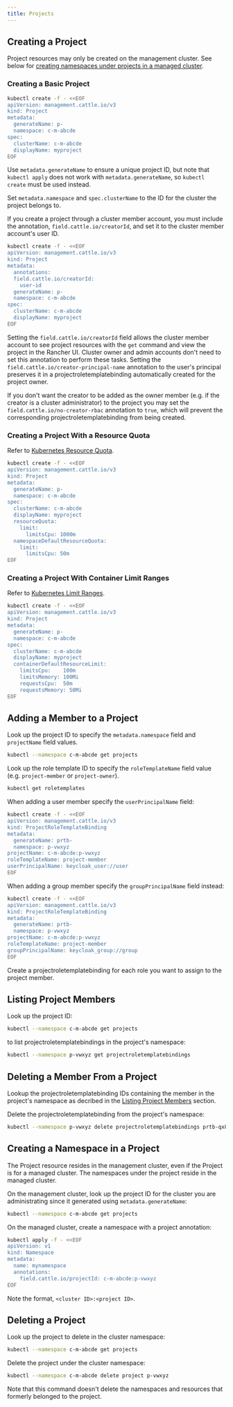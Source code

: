 ```yaml
---
title: Projects
---
```


<head>
  <link rel="canonical" href="https://ranchermanager.docs.rancher.com/api/workflows/projects"/>
</head>

## Creating a Project

Project resources may only be created on the management cluster. See below for [creating namespaces under projects in a managed cluster](#creating-a-namespace-in-a-project).

### Creating a Basic Project

```bash
kubectl create -f - <<EOF
apiVersion: management.cattle.io/v3
kind: Project
metadata:
  generateName: p-
  namespace: c-m-abcde
spec:
  clusterName: c-m-abcde
  displayName: myproject
EOF
```

Use `metadata.generateName` to ensure a unique project ID, but note that `kubectl apply` does not work with `metadata.generateName`, so `kubectl create` must be used instead.

Set `metadata.namespace` and `spec.clusterName` to the ID for the cluster the project belongs to.

If you create a project through a cluster member account, you must include the annotation, `field.cattle.io/creatorId`, and set it to the cluster member account's user ID.

```bash
kubectl create -f - <<EOF
apiVersion: management.cattle.io/v3
kind: Project
metadata:
  annotations: 
  field.cattle.io/creatorId:
    user-id
  generateName: p-
  namespace: c-m-abcde
spec:
  clusterName: c-m-abcde
  displayName: myproject
EOF
```

Setting the `field.cattle.io/creatorId` field allows the cluster member account to see project resources with the `get` command and view the project in the Rancher UI. Cluster owner and admin accounts don't need to set this annotation to perform these tasks.
Setting the  `field.cattle.io/creator-principal-name` annotation to the user's principal preserves it in a projectroletemplatebinding automatically created for the project owner.

If you don't want the creator to be added as the owner member (e.g. if the creator is a cluster administrator) to the project you may set the `field.cattle.io/no-creator-rbac` annotation to `true`, which will prevent the corresponding projectroletemplatebinding from being created.

### Creating a Project With a Resource Quota

Refer to [Kubernetes Resource Quota](https://kubernetes.io/docs/concepts/policy/resource-quotas/).

```bash
kubectl create -f - <<EOF
apiVersion: management.cattle.io/v3
kind: Project
metadata:
  generateName: p-
  namespace: c-m-abcde
spec:
  clusterName: c-m-abcde
  displayName: myproject
  resourceQuota:
    limit:
      limitsCpu: 1000m
  namespaceDefaultResourceQuota:
    limit:
      limitsCpu: 50m
EOF
```

### Creating a Project With Container Limit Ranges

Refer to [Kubernetes Limit Ranges](https://kubernetes.io/docs/concepts/policy/limit-range/).

```bash
kubectl create -f - <<EOF
apiVersion: management.cattle.io/v3
kind: Project
metadata:
  generateName: p-
  namespace: c-m-abcde
spec:
  clusterName: c-m-abcde
  displayName: myproject
  containerDefaultResourceLimit:
    limitsCpu:    100m
    limitsMemory: 100Mi
    requestsCpu:  50m
    requestsMemory: 50Mi
EOF
```

## Adding a Member to a Project

Look up the project ID to specify the `metadata.namespace` field and `projectName` field values.

```bash
kubectl --namespace c-m-abcde get projects
```

Look up the role template ID to specify the `roleTemplateName` field value (e.g. `project-member` or `project-owner`).

```bash
kubectl get roletemplates
```

When adding a user member specify the `userPrincipalName` field:

```bash
kubectl create -f - <<EOF
apiVersion: management.cattle.io/v3
kind: ProjectRoleTemplateBinding
metadata:
  generateName: prtb-
  namespace: p-vwxyz
projectName: c-m-abcde:p-vwxyz
roleTemplateName: project-member
userPrincipalName: keycloak_user://user
EOF
```

When adding a group member specify the `groupPrincipalName` field instead:

```bash
kubectl create -f - <<EOF
apiVersion: management.cattle.io/v3
kind: ProjectRoleTemplateBinding
metadata:
  generateName: prtb-
  namespace: p-vwxyz
projectName: c-m-abcde:p-vwxyz
roleTemplateName: project-member
groupPrincipalName: keycloak_group://group
EOF
```

Create a projectroletemplatebinding for each role you want to assign to the project member.

## Listing Project Members

Look up the project ID:

```bash
kubectl --namespace c-m-abcde get projects
```

to list projectroletemplatebindings in the project's namespace:

```bash
kubectl --namespace p-vwxyz get projectroletemplatebindings
```

## Deleting a Member From a Project

Lookup the projectroletemplatebinding IDs containing the member in the project's namespace as decribed in the [Listing Project Members](#listing-project-members) section.

Delete the projectroletemplatebinding from the project's namespace:

```bash
kubectl --namespace p-vwxyz delete projectroletemplatebindings prtb-qx874 prtb-7zw7s
```

## Creating a Namespace in a Project

The Project resource resides in the management cluster, even if the Project is for a managed cluster. The namespaces under the project reside in the managed cluster.

On the management cluster, look up the project ID for the cluster you are administrating since it generated using `metadata.generateName`:

```bash
kubectl --namespace c-m-abcde get projects
```

On the managed cluster, create a namespace with a project annotation:

```bash
kubectl apply -f - <<EOF
apiVersion: v1
kind: Namespace
metadata:
  name: mynamespace
  annotations:
    field.cattle.io/projectId: c-m-abcde:p-vwxyz
EOF
```

Note the format, `<cluster ID>:<project ID>`.

## Deleting a Project

Look up the project to delete in the cluster namespace:

```bash
kubectl --namespace c-m-abcde get projects
```

Delete the project under the cluster namespace:

```bash
kubectl --namespace c-m-abcde delete project p-vwxyz
```

Note that this command doesn't delete the namespaces and resources that formerly belonged to the project.
